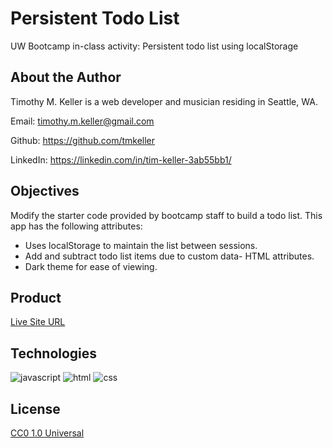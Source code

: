 # Persistent Todo List
UW Bootcamp in-class activity: Persistent todo list using localStorage

## About the Author

Timothy M. Keller is a web developer and musician residing in Seattle, WA.

Email: timothy.m.keller@gmail.com

Github: https://github.com/tmkeller

LinkedIn: https://linkedin.com/in/tim-keller-3ab55bb1/

## Objectives

Modify the starter code provided by bootcamp staff to build a todo list. This app has the following attributes:

* Uses localStorage to maintain the list between sessions.
* Add and subtract todo list items due to custom data- HTML attributes.
* Dark theme for ease of viewing.

## Product

[Live Site URL](https://tmkeller.github.io/persistent-todo-list/)

## Technologies

![javascript](https://img.shields.io/badge/javascript-39.4%25-yellow)
![html](https://img.shields.io/badge/html-29.4%25-blue)
![css](https://img.shields.io/badge/css-31.2%25-red)

## License

[CC0 1.0 Universal](https://creativecommons.org/publicdomain/zero/1.0/)